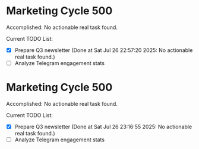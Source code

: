# Marketing Cycle 500

Accomplished: No actionable real task found.

Current TODO List:

- [x] Prepare Q3 newsletter  (Done at Sat Jul 26 22:57:20 2025: No actionable real task found.)
- [ ] Analyze Telegram engagement stats

# Marketing Cycle 500

Accomplished: No actionable real task found.

Current TODO List:

- [x] Prepare Q3 newsletter  (Done at Sat Jul 26 23:16:55 2025: No actionable real task found.)
- [ ] Analyze Telegram engagement stats